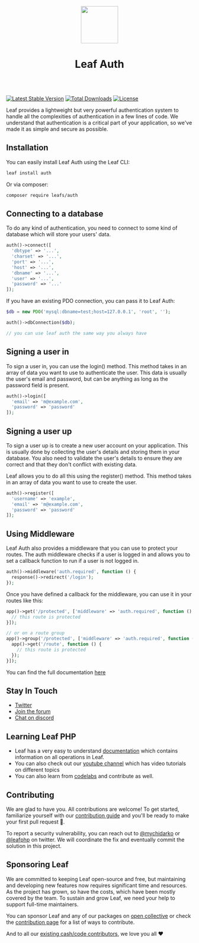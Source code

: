 <!-- markdownlint-disable no-inline-html -->
<p align="center">
  <br><br>
  <img src="https://leafphp.dev/logo-circle.png" height="100"/>
  <h1 align="center">Leaf Auth</h1>
  <br><br>
</p>

[![Latest Stable Version](https://poser.pugx.org/leafs/auth/v/stable)](https://packagist.org/packages/leafs/auth)
[![Total Downloads](https://poser.pugx.org/leafs/auth/downloads)](https://packagist.org/packages/leafs/auth)
[![License](https://poser.pugx.org/leafs/auth/license)](https://packagist.org/packages/leafs/auth)

Leaf provides a lightweight but very powerful authentication system to handle all the complexities of authentication in a few lines of code. We understand that authentication is a critical part of your application, so we've made it as simple and secure as possible.

## Installation

You can easily install Leaf Auth using the Leaf CLI:

```bash
leaf install auth
```

Or via composer:

```sh
composer require leafs/auth
```

## Connecting to a database

To do any kind of authentication, you need to connect to some kind of database which will store your users' data.

```php
auth()->connect([
  'dbtype' => '...',
  'charset' => '...',
  'port' => '...',
  'host' => '...',
  'dbname' => '...',
  'user' => '...',
  'password' => '...'
]);
```

If you have an existing PDO connection, you can pass it to Leaf Auth:

```php
$db = new PDO('mysql:dbname=test;host=127.0.0.1', 'root', '');

auth()->dbConnection($db);

// you can use leaf auth the same way you always have
```

## Signing a user in

To sign a user in, you can use the login() method. This method takes in an array of data you want to use to authenticate the user. This data is usually the user's email and password, but can be anything as long as the password field is present.

```php
auth()->login([
  'email' => 'm@example.com',
  'password' => 'password'
]);
```

## Signing a user up

To sign a user up is to create a new user account on your application. This is usually done by collecting the user's details and storing them in your database. You also need to validate the user's details to ensure they are correct and that they don't conflict with existing data.

Leaf allows you to do all this using the register() method. This method takes in an array of data you want to use to create the user.

```php
auth()->register([
  'username' => 'example',
  'email' => 'm@example.com',
  'password' => 'password'
]);
```

## Using Middleware

Leaf Auth also provides a middleware that you can use to protect your routes. The auth middleware checks if a user is logged in and allows you to set a callback function to run if a user is not logged in.

```php
auth()->middleware('auth.required', function () {
  response()->redirect('/login');
});
```

Once you have defined a callback for the middleware, you can use it in your routes like this:

```php
app()->get('/protected', ['middleware' => 'auth.required', function () {
  // this route is protected
}]);

// or on a route group
app()->group('/protected', ['middleware' => 'auth.required', function () {
  app()->get('/route', function () {
    // this route is protected
  });
}]);
```

You can find the full documentation [here](https://leafphp.dev/docs/auth/protected-routes.html)

## Stay In Touch

- [Twitter](https://twitter.com/leafphp)
- [Join the forum](https://github.com/leafsphp/leaf/discussions/37)
- [Chat on discord](https://discord.com/invite/Pkrm9NJPE3)

## Learning Leaf PHP

- Leaf has a very easy to understand [documentation](https://leafphp.dev) which contains information on all operations in Leaf.
- You can also check out our [youtube channel](https://www.youtube.com/channel/UCllE-GsYy10RkxBUK0HIffw) which has video tutorials on different topics
- You can also learn from [codelabs](https://leafphp.dev/codelabs/) and contribute as well.

## Contributing

We are glad to have you. All contributions are welcome! To get started, familiarize yourself with our [contribution guide](https://leafphp.dev/community/contributing.html) and you'll be ready to make your first pull request 🚀.

To report a security vulnerability, you can reach out to [@mychidarko](https://twitter.com/mychidarko) or [@leafphp](https://twitter.com/leafphp) on twitter. We will coordinate the fix and eventually commit the solution in this project.

## Sponsoring Leaf

We are committed to keeping Leaf open-source and free, but maintaining and developing new features now requires significant time and resources. As the project has grown, so have the costs, which have been mostly covered by the team. To sustain and grow Leaf, we need your help to support full-time maintainers.

You can sponsor Leaf and any of our packages on [open collective](https://opencollective.com/leaf) or check the [contribution page](https://leafphp.dev/support/) for a list of ways to contribute.

And to all our [existing cash/code contributors](https://leafphp.dev#sponsors), we love you all ❤️
